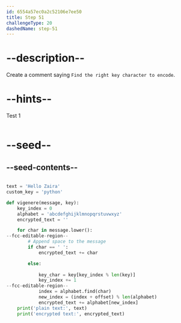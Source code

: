 ```yaml
---
id: 6554a57ec0a2c52106e7ee50
title: Step 51
challengeType: 20
dashedName: step-51
---
```


# --description--

Create a comment saying `Find the right key character to encode`.

# --hints--

Test 1

```js

```

# --seed--

## --seed-contents--

```py

text = 'Hello Zaira'
custom_key = 'python'

def vigenere(message, key):
    key_index = 0
    alphabet = 'abcdefghijklmnopqrstuvwxyz'
    encrypted_text = ''

    for char in message.lower():
--fcc-editable-region--
        # Append space to the message
        if char == ' ':
            encrypted_text += char

        else:
            
            key_char = key[key_index % len(key)]
            key_index += 1
--fcc-editable-region--
            index = alphabet.find(char)    
            new_index = (index + offset) % len(alphabet)
            encrypted_text += alphabet[new_index]
    print('plain text:', text)
    print('encrypted text:', encrypted_text)

```
